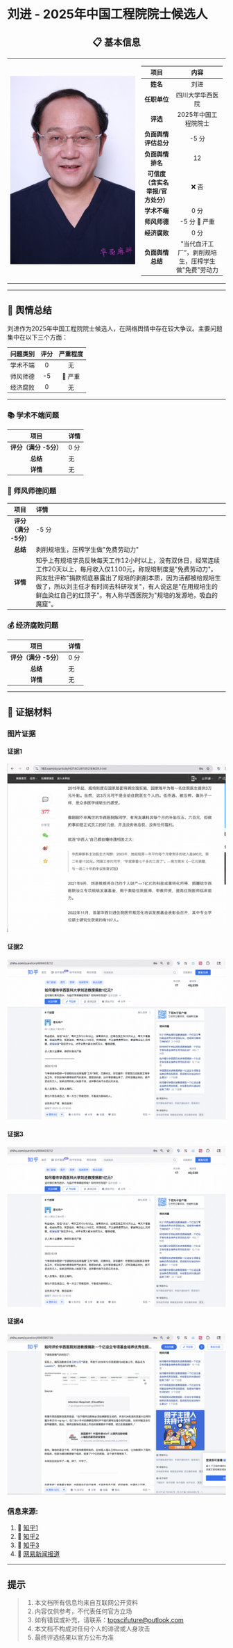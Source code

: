 # 刘进 - 2025年中国工程院院士候选人

<div align="center">

## 📋 基本信息

<table>
<tr>
<td width="60%" align="center">

![照片](../images/12_gongcheng_liujin/12_ip.jpg)

</td>
<td width="40%">

|         **项目**          |            **内容**             |
|:-----------------------:|:-----------------------------:|
|         **姓名**          |              刘进               |
|        **任职单位**         |           四川大学华西医院            |
|         **评选**          |         2025年中国工程院院士          |
|      **负面舆情评估总分**       |             -5 分              |
|       **负面舆情排名**        |              12               |
| **可信度<br>（含实名举报/官方处分）** |              ❌ 否              |
|        **学术不端**         |              0 分              |
|        **师风师德**         |          -5 分 🔴 严重           |
|        **经济腐败**         |              0 分              |
|       **负面舆情总结**        | "当代血汗工厂“，剥削规培生，压榨学生做"免费"劳动力   |

</td>
</tr>
</table>
</div>

---

## 🔭 舆情总结

刘进作为2025年中国工程院院士候选人，在网络舆情中存在较大争议。主要问题集中在以下三个方面：

| 问题类别 | 评分 | 严重程度  |
|:---:|:---:|:-----:|
| 学术不端 | 0 |   无   |
| 师风师德 | -5 | 🔴 严重 |
| 经济腐败 | 0 |   无   |

---

### 📚 学术不端问题

|       项目       | 详情                                       |
|:--------------:|:-----------------------------------------|
| **评分（满分 -5分）** | 0 分                                      |
|     **总结**     | 无                     |
|     **详情**     | 无 |



### 👥 师风师德问题


|       项目       | 详情                                       |
|:--------------:|:-----------------------------------------|
| **评分（满分 -5分）** | -5 分                                      |
|     **总结**     | 剥削规培生，压榨学生做"免费劳动力"                     |
|     **详情**     | 知乎上有规培学员反映每天工作12小时以上，没有双休日，经常连续工作20天以上，每月收入仅1100元，称规培制度是"免费劳动力"。网友批评称"捐款彻底暴露出了规培的剥削本质，因为活都被给规培生做了，所以刘主任才有时间去科研攻关"，有人说这是"在用规培生的鲜血染红自己的红顶子"。有人称华西医院为"规培的发源地，吸血的魔窟"。 |



### 💰 经济腐败问题

|       项目       | 详情                                       |
|:--------------:|:-----------------------------------------|
| **评分（满分 -5分）** | 0 分                                      |
|     **总结**     | 无                     |
|     **详情**     | 无 |


---

## 📎 证据材料

### 图片证据

#### 证据1 
![证据1](../images/12_gongcheng_liujin/12_p1.png)

#### 证据2
![证据2](../images/12_gongcheng_liujin/12_p2.png)

#### 证据3 
![证据3](../images/12_gongcheng_liujin/12_p3.png)

#### 证据4 
![证据4](../images/12_gongcheng_liujin/12_p4.png)


### 信息来源:

1. 🔗 [知乎1](https://www.zhihu.com/question/489953596)
2. 🔗 [知乎2](https://www.zhihu.com/question/489403212)
3. 🔗 [知乎3](https://www.zhihu.com/question/489395729)
4. 🔗 [网易新闻报道](https://www.163.com/dy/article/HOTACU810521EM2R.html)
 
---

## 提示

> 
> 1. 本文档所有信息均来自互联网公开资料
> 2. 内容仅供参考，不代表任何官方立场
> 3. 如有错误或补充，请联系：topscifuture@outlook.com
> 4. 本文档不构成对任何个人的诽谤或人身攻击
> 5. 最终评选结果以官方公布为准